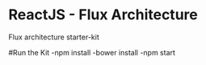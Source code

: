 # ReactJS - Flux Architecture
Flux architecture starter-kit

#Run the Kit
-npm install
-bower install
-npm start


